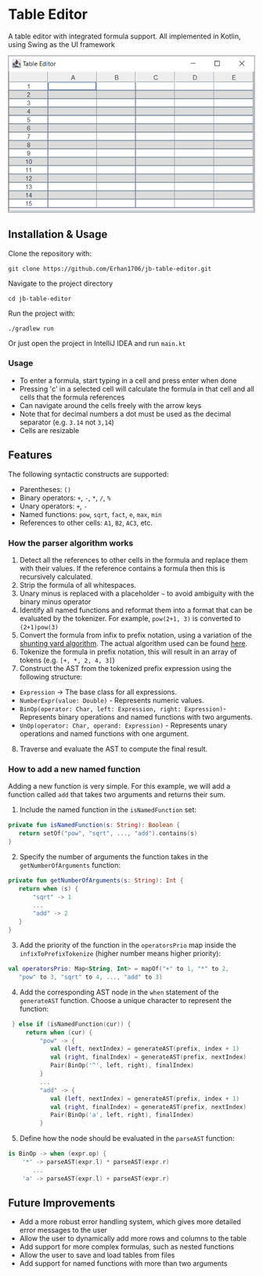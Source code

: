 # Table Editor
A table editor with integrated formula support. All implemented in Kotlin, using Swing as the UI framework

![](/assets/demo.gif)

## Installation & Usage
Clone the repository with: 
~~~ 
git clone https://github.com/Erhan1706/jb-table-editor.git
~~~ 
Navigate to the project directory
~~~
cd jb-table-editor
~~~
Run the project with:
~~~
./gradlew run
~~~
Or just open the project in IntelliJ IDEA and run `main.kt`
### Usage 
- To enter a formula, start typing in a cell and press enter when done
- Pressing 'c' in a selected cell will calculate the formula in that cell and all cells that the formula references
- Can navigate around the cells freely with the arrow keys
- Note that for decimal numbers a dot must be used as the decimal separator (e.g. `3.14` not `3,14`)
- Cells are resizable

## Features
The following syntactic constructs are supported:
- Parentheses: `()`
- Binary operators: `+`, `-`, `*`, `/`, `%`
- Unary operators: `+`, `-`
- Named functions: `pow`, `sqrt`, `fact`, `e`, `max`, `min`
- References to other cells: `A1`, `B2`, `AC3`, etc.

### How the parser algorithm works
1. Detect all the references to other cells in the formula and replace them with their values. If the reference contains 
a formula then this is recursively calculated. 
2. Strip the formula of all whitespaces.
3. Unary minus is replaced with a placeholder `~` to avoid ambiguity with the binary minus operator
4. Identify all named functions and reformat them into a format that can be evaluated by the tokenizer. For example,
   `pow(2+1, 3)` is converted to `(2+1)pow(3)`
5. Convert the formula from infix to prefix notation, 
using a variation of the [shunting yard algorithm](https://en.wikipedia.org/wiki/Shunting-yard_algorithm). 
The actual algorithm used can be found [here](https://www.javatpoint.com/convert-infix-to-prefix-notation).
6. Tokenize the formula in prefix notation, this will result in an array of tokens (e.g. `[+, *, 2, 4, 3]`)
7.  Construct the AST from the tokenized prefix expression using the following structure:
- `Expression` -> The base class for all expressions.
- `NumberExpr(value: Double)` - Represents numeric values.
- `BinOp(operator: Char, left: Expression, right: Expression)`- Represents binary operations and named functions with two arguments.
- `UnOp(operator: Char, operand: Expression)` - Represents unary operations and named functions with one argument.

8.  Traverse and evaluate the AST to compute the final result.

### How to add a new named function
Adding a new function is very simple. For this example, we will add a function called `add` that takes two arguments and
returns their sum.
1. Include the named function in the `isNamedFunction` set:
~~~kotlin
private fun isNamedFunction(s: String): Boolean {
   return setOf("pow", "sqrt", ..., "add").contains(s)
}
~~~
2. Specify the number of arguments the function takes in the `getNumberOfArguments` function:
~~~kotlin
private fun getNumberOfArguments(s: String): Int {
   return when (s) {
       "sqrt" -> 1
       ...
       "add" -> 2
   }
}
~~~
3. Add the priority of the function in the `operatorsPrio` map inside the `infixToPrefixTokenize` (higher number means higher priority):
~~~kotlin
val operatorsPrio: Map<String, Int> = mapOf("+" to 1, "*" to 2, 
   "pow" to 3, "sqrt" to 4, ..., "add" to 3)
~~~
4. Add the corresponding AST node in the `when` statement of the `generateAST` function. Choose a unique character to
represent the function:
~~~kotlin
 } else if (isNamedFunction(cur)) {
     return when (cur) {
         "pow" -> {
            val (left, nextIndex) = generateAST(prefix, index + 1)
            val (right, finalIndex) = generateAST(prefix, nextIndex)
            Pair(BinOp('^', left, right), finalIndex) 
         }
         ...
         "add" -> {
            val (left, nextIndex) = generateAST(prefix, index + 1)
            val (right, finalIndex) = generateAST(prefix, nextIndex)
            Pair(BinOp('a', left, right), finalIndex) 
         }
~~~
5. Define how the node should be evaluated in the `parseAST` function:
~~~kotlin
is BinOp -> when (expr.op) {
    '*' -> parseAST(expr.l) * parseAST(expr.r)
       ...
    'a' -> parseAST(expr.l) + parseAST(expr.r)
~~~

## Future Improvements
- Add a more robust error handling system, which gives more detailed error messages to the user
- Allow the user to dynamically add more rows and columns to the table
- Add support for more complex formulas, such as nested functions
- Allow the user to save and load tables from files
- Add support for named functions with more than two arguments